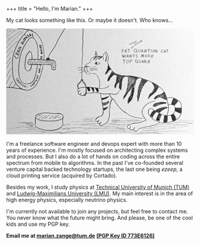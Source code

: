 +++
title = "Hello, I'm Marian."
+++

My cat looks something like this. Or maybe it doesn't. Who knows...

![Schroedinger's cat feeding on top quarks](/images/particle_disposal.jpg)

I'm a freelance software engineer and devops expert with more than 10 years of experience. I'm mostly focused on architecting complex systems and processes. But I also do a lot of hands on coding across the entire spectrum from mobile to algorithms. In the past I've co-founded several venture capital backed technology startups, the last one being <i>ezeep</i>, a cloud printing service (acquired by Cortado).

Besides my work, I study physics at <a href="http://www.tum.edu">Technical University of Munich (TUM)</a> and <a href="http://www.uni-muenchen.de">Ludwig-Maximilians University (LMU)</a>. My main interest is in the area of high energy physics, especially neutrino physics.

I'm currently not available to join any projects, but feel free to contact me. You never know what the future might bring. And please, be one of the cool kids and use my PGP key.

<b>Email me at <a href="mailto:marian.zange@tum.de"><b>marian.zange@tum.de</b></a> <a href="http://pgp.mit.edu/pks/lookup?op=vindex&search=0x8E1275E0773E6126">(PGP Key ID 773E6126)</a></b>
